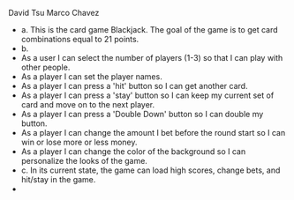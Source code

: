 David Tsu
Marco Chavez

* a. This is the card game Blackjack. The goal of the game is to get card combinations equal to 21 points.
* b. 
*    As a user I can select the number of players (1-3) so that I can play with other people.
*    As a player I can set the player names.
*    As a player I can press a 'hit' button so I can get another card.
*    As a player I can press a 'stay' button so I can keep my current set of card and move on to the next player.
*    As a player I can press a 'Double Down' button so I can double my button.
*    As a player I can change the amount I bet before the round start so I can win or lose more or less money.
*    As a player I can change the color of the background so I can personalize the looks of the game.
* c. In its current state, the game can load high scores, change bets, and hit/stay in the game.
*
